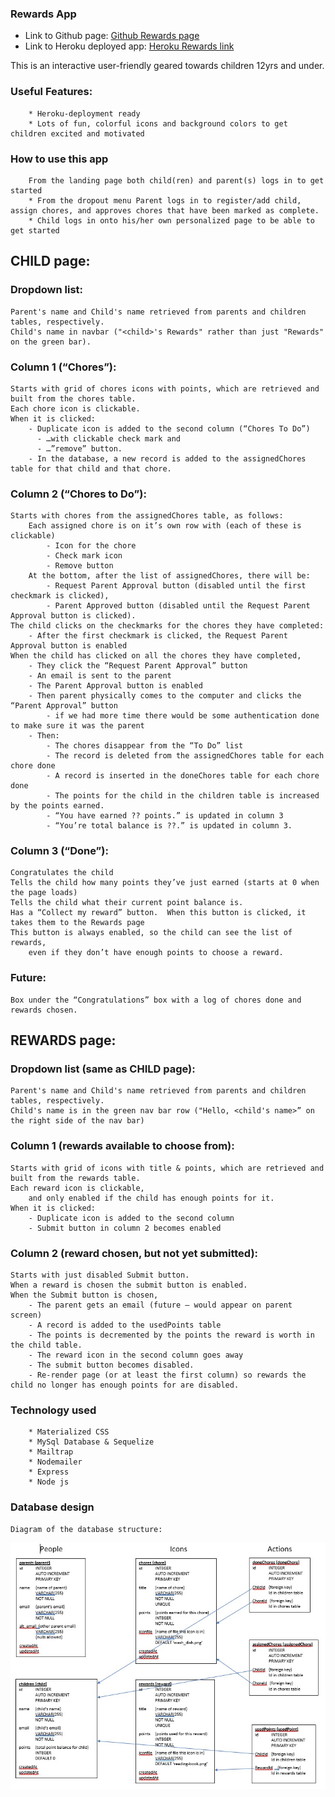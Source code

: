 ### Rewards App
- Link to Github page:   [Github Rewards page](https://github.com/MauraSlavin/rewards)
- Link to Heroku deployed app:   [Heroku Rewards link](https://limitless-tor-64679.herokuapp.com/)

This is an interactive user-friendly geared towards children 12yrs and under.

### Useful Features:
        * Heroku-deployment ready
        * Lots of fun, colorful icons and background colors to get children excited and motivated

### How to use this app
        From the landing page both child(ren) and parent(s) logs in to get started
        * From the dropout menu Parent logs in to register/add child, assign chores, and approves chores that have been marked as complete.
        * Child logs in onto his/her own personalized page to be able to get started
        

## CHILD page:

### Dropdown list:
    Parent's name and Child's name retrieved from parents and children tables, respectively.
    Child's name in navbar ("<child>'s Rewards" rather than just "Rewards" on the green bar).

### Column 1 (“Chores”):
    Starts with grid of chores icons with points, which are retrieved and built from the chores table.
    Each chore icon is clickable.
    When it is clicked:
        - Duplicate icon is added to the second column (“Chores To Do”)
          - …with clickable check mark and
          - …”remove” button.
        - In the database, a new record is added to the assignedChores table for that child and that chore.

### Column 2 (“Chores to Do”):
    Starts with chores from the assignedChores table, as follows:
        Each assigned chore is on it’s own row with (each of these is clickable)
            - Icon for the chore 
            - Check mark icon
            - Remove button
        At the bottom, after the list of assignedChores, there will be:
            - Request Parent Approval button (disabled until the first checkmark is clicked),
            - Parent Approved button (disabled until the Request Parent Approval button is clicked).
    The child clicks on the checkmarks for the chores they have completed:
	    - After the first checkmark is clicked, the Request Parent Approval button is enabled
    When the child has clicked on all the chores they have completed, 
        - They click the “Request Parent Approval” button
	    - An email is sent to the parent
	    - The Parent Approval button is enabled
        - Then parent physically comes to the computer and clicks the “Parent Approval” button
	        - if we had more time there would be some authentication done to make sure it was the parent
        - Then:
            - The chores disappear from the “To Do” list
            - The record is deleted from the assignedChores table for each chore done
            - A record is inserted in the doneChores table for each chore done
            - The points for the child in the children table is increased by the points earned.
            - “You have earned ?? points.” is updated in column 3
            - “You’re total balance is ??.” is updated in column 3.




### Column 3 (“Done”):
    Congratulates the child
    Tells the child how many points they’ve just earned (starts at 0 when the page loads)
    Tells the child what their current point balance is.
    Has a “Collect my reward” button.  When this button is clicked, it takes them to the Rewards page
	This button is always enabled, so the child can see the list of rewards, 
        even if they don’t have enough points to choose a reward.

### Future:
    Box under the “Congratulations” box with a log of chores done and rewards chosen.



## REWARDS page:

### Dropdown list (same as CHILD page):
    Parent's name and Child's name retrieved from parents and children tables, respectively.
    Child's name is in the green nav bar row ("Hello, <child's name>” on the right side of the nav bar)

### Column 1 (rewards available to choose from):
    Starts with grid of icons with title & points, which are retrieved and built from the rewards table.
    Each reward icon is clickable, 
        and only enabled if the child has enough points for it.
    When it is clicked:
        - Duplicate icon is added to the second column
        - Submit button in column 2 becomes enabled

### Column 2 (reward chosen, but not yet submitted):
    Starts with just disabled Submit button.
    When a reward is chosen the submit button is enabled.
    When the Submit button is chosen,
	    - The parent gets an email (future – would appear on parent screen)
	    - A record is added to the usedPoints table
	    - The points is decremented by the points the reward is worth in the child table.
	    - The reward icon in the second column goes away
    	- The submit button becomes disabled.
    	- Re-render page (or at least the first column) so rewards the child no longer has enough points for are disabled.

### Technology used
        * Materialized CSS
        * MySql Database & Sequelize
        * Mailtrap
        * Nodemailer
        * Express
        * Node js

### Database design
    Diagram of the database structure:

![Rewards database design](documentation/database-diagram.jpg)

